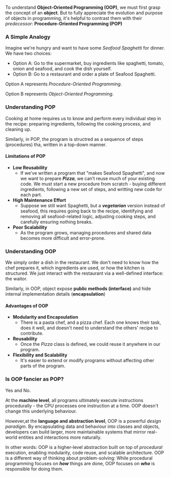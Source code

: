 
To understand **Object-Oriented Programming (OOP)**, we must first grasp the concept of an **object**. But to fully appreciate the evolution and purpose of objects in programming, it's helpful to contrast them with their *predecessor*: **Procedure-Oriented Programming (POP)**

### A Simple Analogy
Imagine we're hungry and want to have some *Seafood Spaghetti* for dinner. We have two choices:
- Option A: Go to the supermarket, buy ingredients like spaghetti, tomato, onion and seafood, and cook the dish yourself.
- Option B: Go to a restaurant and order a plate of Seafood Spaghetti. 
  
Option A represents *Procedure-Oriented Programming*.

Option B represents *Object-Oriented Programming*.

### Understanding POP
Cooking at home requires us to know and perform every individual step in the recipe: preparing ingredients, following the cooking process, and cleaning up. 

Similarly, in POP, the program is structred as a sequence of steps (procedures) tha, written in a top-down manner. 

#### Limitations of POP
- **Low Reusability**
  - If we’ve written a program that "makes Seafood Spaghetti", and now we want to prepare ***Pizza***, we can’t reuse much of your existing code. We must start a new procedure from scratch - buying different ingredients, following a new set of steps, and writting new code for each part.
- **High Maintenance Effort**
  - Suppose we still want Spaghetti, but a ***vegetarian*** version instead of seafood, this requires going back to the recipe, identifying and removing all seafood-related logic, adjusting cooking steps, and carefully ensuring nothing breaks.
- **Poor Scalability**
  - As the program grows, managing procedures and shared data becomes more difficult and error-prone.   

### Understanding OOP
We simply order a dish in the restaurant. We don't need to know how the chef prepares it, which ingredients are used, or how the kitchen is structured. We just interact with the restaurant via a well-defined interface: the waitor.

Similarly, in OOP, object expose **public methods (interface)** and hide internal implementation details (**encapsulation**)

#### Advantages of OOP
- **Modularity and Encapsulation**
  - There is a pasta chef, and a pizza chef. Each one knows their task, does it well, and doesn't need to understand the others' recipe to contribute. 
- **Reusability** 
  - Once the *Pizza* class is defined, we could reuse it anywhere in our program.
- **Flexibility and Scalability**
  - It's easier to extend or modify programs without affecting other parts of the program.   
  
### Is OOP fancier as POP?
Yes and No.

At the **machine level**, all programs ultimately execute instructions procedurally - the CPU processes one instruction at a time. OOP doesn't change this underlying behaviour.

However,at the **language and abstraction level**, OOP is a powerful *design paradigm*. By encapsulating data and behaviour into classes and objects, developers can build larger, more maintainable systems that mirror real-world entities and interactions more naturally. 

In other words: OOP is a higher-level abstraction built on top of *procedural* execution, enabling modularity, code reuse, and scalable architecture. OOP is a different way of thinking about problem-solving: While procedural programming focuses on ***how*** things are done, OOP focuses on ***who*** is responsible for doing them.

